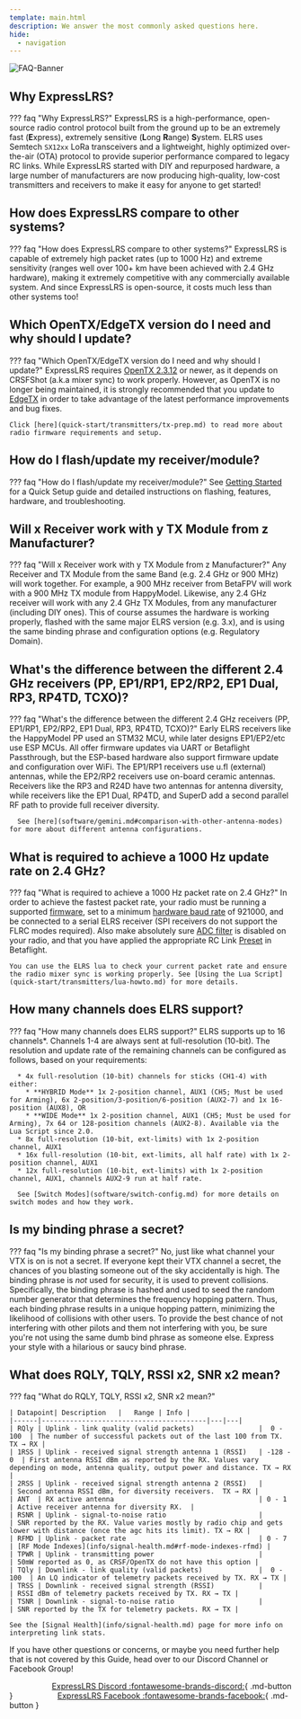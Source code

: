 ```yaml
---
template: main.html
description: We answer the most commonly asked questions here.
hide:
  - navigation
---
```


![FAQ-Banner](https://raw.githubusercontent.com/ExpressLRS/ExpressLRS-Hardware/master/img/faq.png)

## <span class="custom-heading" data-id="1">Why ExpressLRS?</span>

??? faq "Why ExpressLRS?"
    ExpressLRS is a high-performance, open-source radio control protocol built from the ground up to be an extremely fast (<strong>E</strong>xpress), extremely sensitive (<strong>L</strong>ong <strong>R</strong>ange) <strong>S</strong>ystem. ELRS uses Semtech `SX12xx` LoRa transceivers and a lightweight, highly optimized over-the-air (OTA) protocol to provide superior performance compared to legacy RC links. While ExpressLRS started with DIY and repurposed hardware, a large number of manufacturers are now producing high-quality, low-cost transmitters and receivers to make it easy for anyone to get started!
## <span class="custom-heading" data-id="2">How does ExpressLRS compare to other systems?</span>

??? faq "How does ExpressLRS compare to other systems?"
    ExpressLRS is capable of extremely high packet rates (up to 1000 Hz) and extreme sensitivity (ranges well over 100+ km have been achieved with 2.4 GHz hardware), making it extremely competitive with any commercially available system. And since ExpressLRS is open-source, it costs much less than other systems too!
## <span class="custom-heading" data-id="3">Which OpenTX/EdgeTX version do I need and why should I update?</span>

??? faq "Which OpenTX/EdgeTX version do I need and why should I update?"
    ExpressLRS requires [OpenTX 2.3.12](https://www.open-tx.org/downloads.html#Releases23-ref) or newer, as it depends on CRSFShot (a.k.a mixer sync) to work properly. However, as OpenTX is no longer being maintained, it is strongly recommended that you update to [EdgeTX](https://github.com/EdgeTX/edgetx) in order to take advantage of the latest performance improvements and bug fixes. 
	
	Click [here](quick-start/transmitters/tx-prep.md) to read more about radio firmware requirements and setup.

## <span class="custom-heading" data-id="4">How do I flash/update my receiver/module?</span>

??? faq "How do I flash/update my receiver/module?"
    See [Getting Started](quick-start/getting-started.md) for a Quick Setup guide and detailed instructions on flashing, features, hardware, and troubleshooting.

## <span class="custom-heading" data-id="5">Will x Receiver work with y TX Module from z Manufacturer?</span>

??? faq "Will x Receiver work with y TX Module from z Manufacturer?"
    Any Receiver and TX Module from the same Band (e.g. 2.4 GHz or 900 MHz) will work together. For example, a 900 MHz receiver from BetaFPV will work with a 900 MHz TX module from HappyModel. Likewise, any 2.4 GHz receiver will work with any 2.4 GHz TX Modules, from any manufacturer (including DIY ones). This of course assumes the hardware is working properly, flashed with the same major ELRS version (e.g. 3.x), and is using the same binding phrase and configuration options (e.g. Regulatory Domain).

## <span class="custom-heading" data-id="6">What's the difference between the different 2.4 GHz receivers (PP, EP1/RP1, EP2/RP2, EP1 Dual, RP3, RP4TD, TCXO)?</span>

??? faq "What's the difference between the different 2.4 GHz receivers (PP, EP1/RP1, EP2/RP2, EP1 Dual, RP3, RP4TD, TCXO)?"
    Early ELRS receivers like the HappyModel PP used an STM32 MCU, while later designs EP1/EP2/etc use ESP MCUs. All offer firmware updates via UART or Betaflight Passthrough, but the ESP-based hardware also support firmware update and configuration over WiFi. The EP1/RP1 receivers use u.fl (external) antennas, while the EP2/RP2 receivers use on-board ceramic antennas. Receivers like the RP3 and R24D have two antennas for antenna diversity, while receivers like the EP1 Dual, RP4TD, and SuperD add a second parallel RF path to provide full receiver diversity. 
	
	  See [here](software/gemini.md#comparison-with-other-antenna-modes) for more about different antenna configurations. 

## <span class="custom-heading" data-id="7">What is required to achieve a 1000 Hz update rate on 2.4 GHz?</span>

??? faq "What is required to achieve a 1000 Hz packet rate on 2.4 GHz?"
    In order to achieve the fastest packet rate, your radio must be running a supported [firmware](quick-start/transmitters/tx-prep.md#radio-operating-system), set to a minimum [hardware baud rate](quick-start/transmitters/tx-prep.md#serial-baud-rate) of 921000, and be connected to a serial ELRS receiver (SPI receivers do not support the FLRC modes required). Also make absolutely sure [ADC filter](quick-start/transmitters/tx-prep.md#adc-filter) is disabled on your radio, and that you have applied the appropriate RC Link [Preset](https://betaflight.com/docs/wiki/configurator/presets-tab) in Betaflight. 

    You can use the ELRS lua to check your current packet rate and ensure the radio mixer sync is working properly. See [Using the Lua Script](quick-start/transmitters/lua-howto.md) for more details.

## <span class="custom-heading" data-id="8">How many channels does ELRS support?</span>

??? faq "How many channels does ELRS support?"
    ELRS supports up to 16 channels*. Channels 1-4 are always sent at full-resolution (10-bit). The resolution and update rate of the remaining channels can be configured as follows, based on your requirements:

      * 4x full-resolution (10-bit) channels for sticks (CH1-4) with either:
        * **HYBRID Mode** 1x 2-position channel, AUX1 (CH5; Must be used for Arming), 6x 2-position/3-position/6-position (AUX2-7) and 1x 16-position (AUX8), OR
        * **WIDE Mode** 1x 2-position channel, AUX1 (CH5; Must be used for Arming), 7x 64 or 128-position channels (AUX2-8). Available via the Lua Script since 2.0.
      * 8x full-resolution (10-bit, ext-limits) with 1x 2-position channel, AUX1
      * 16x full-resolution (10-bit, ext-limits, all half rate) with 1x 2-position channel, AUX1
      * 12x full-resolution (10-bit, ext-limits) with 1x 2-position channel, AUX1, channels AUX2-9 run at half rate.
        
      See [Switch Modes](software/switch-config.md) for more details on switch modes and how they work.

## <span class="custom-heading" data-id="9">Is my binding phrase a secret?</span>

??? faq "Is my binding phrase a secret?"
    No, just like what channel your VTX is on is not a secret. If everyone kept their VTX channel a secret, the chances of you blasting someone out of the sky accidentally is high. The binding phrase is *not* used for security, it is used to prevent collisions. Specifically, the binding phrase is hashed and used to seed the random number generator that determines the frequency hopping pattern. Thus, each binding phrase results in a unique hopping pattern, minimizing the likelihood of collisions with other users.  To provide the best chance of not interfering with other pilots and them not interfering with you, be sure you're not using the same dumb bind phrase as someone else. Express your style with a hilarious or saucy bind phrase.

## <span class="custom-heading" data-id="10">What does RQLY, TQLY, RSSI x2, SNR x2 mean?</span>

??? faq "What do RQLY, TQLY, RSSI x2, SNR x2 mean?"

    | Datapoint| Description   |   Range | Info |
    |------|-----------------------------------------|---|---|
    | RQly | Uplink - link quality (valid packets)                |  0 - 100  | The number of successful packets out of the last 100 from TX. TX → RX |
    | 1RSS | Uplink - received signal strength antenna 1 (RSSI)   | -128 - 0  | First antenna RSSI dBm as reported by the RX. Values vary depending on mode, antenna quality, output power and distance. TX → RX |
    | 2RSS | Uplink - received signal strength antenna 2 (RSSI)   |           | Second antenna RSSI dBm, for diversity receivers.  TX → RX |
    | ANT  | RX active antenna                                    | 0 - 1     | Active receiver antenna for diversity RX.  |
    | RSNR | Uplink - signal-to-noise ratio                       |           | SNR reported by the RX. Value varies mostly by radio chip and gets lower with distance (once the agc hits its limit). TX → RX |
    | RFMD | Uplink - packet rate                                 | 0 - 7     | [RF Mode Indexes](info/signal-health.md#rf-mode-indexes-rfmd) |
    | TPWR | Uplink - transmitting power                          |           | 50mW reported as 0, as CRSF/OpenTX do not have this option |
    | TQly | Downlink - link quality (valid packets)              |  0 - 100  | An LQ indicator of telemetry packets received by TX. RX → TX |
    | TRSS | Downlink - received signal strength (RSSI)           |           | RSSI dBm of telemetry packets received by TX. RX → TX |
    | TSNR | Downlink - signal-to-noise ratio                     |           | SNR reported by the TX for telemetry packets. RX → TX |

    See the [Signal Health](info/signal-health.md) page for more info on interpreting link stats. 

If you have other questions or concerns, or maybe you need further help that is not covered by this Guide, head over to our Discord Channel or Facebook Group!

<span style="padding-left:15%; display:inline; text-align:center">[ExpressLRS Discord :fontawesome-brands-discord:](https://discord.gg/dS6ReFY){ .md-button }</span>
<span style="padding-left:15%; display:inline; text-align:center">[ExpressLRS Facebook :fontawesome-brands-facebook:](https://www.facebook.com/groups/636441730280366){ .md-button }</span>

<script src="../assets/javascripts/admonition-enhancement.js"></script>
